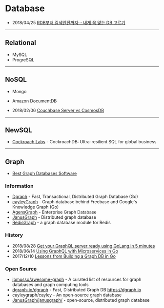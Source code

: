 # Database


- 2018/04/25 [RDB부터 검색엔진까지··· 내게 꼭 맞는 DB 고르기](http://www.ciokorea.com/news/38041)


--- 
## Relational
- MySQL
- ProgreSQL 


---
## NoSQL
- Mongo
- Amazon DocumentDB

- 2018/02/06 [Couchbase Server vs CosmosDB](https://blog.couchbase.com/couchbase-server-vs-cosmosdb/)

---
## NewSQL
- [Cockroach Labs](https://www.cockroachlabs.com/) - CockroachDB: Ultra-resilient SQL for global business


---
## Graph
- [Best Graph Databases Software](https://www.g2crowd.com/categories/graph-databases)

### Information
- [Dgraph](https://dgraph.io) - Fast, Transactional, Distributed Graph Database (Go)
- [cayleyGraph](https://cayley.io/) - Graph database behind Freebase and Google's Knowledge Graph (Go)
- [AgensGraph](https://bitnine.net/agensgraph-2/) - Enterprise Graph Database
- [JanusGraph](http://janusgraph.org/) - Distributed graph database
- [RedisGraph](https://oss.redislabs.com/redisgraph/) - a graph database module for Redis

### History
- 2018/08/28 [Get your GraphQL server ready using GoLang in 5 minutes](https://hackernoon.com/graphql-with-golang-6e8da2054c25)
- 2018/06/14 [Using GraphQL with Microservices in Go](https://outcrawl.com/go-graphql-gateway-microservices)
- 2017/12/10 [Lessons from Building a Graph DB in Go](https://mymemorysucks.wordpress.com/2017/10/12/lessons-from-building-a-graph-db-in-go/)



### Open Source
- [jbmusso/awesome-graph](https://github.com/jbmusso/awesome-graph) - A curated list of resources for graph databases and graph computing tools
- [dgraph-io/dgraph](https://github.com/dgraph-io/dgraph) - Fast, Distributed Graph DB https://dgraph.io
- [cayleygraph/cayley](https://github.com/cayleygraph/cayley) - An open-source graph database
- [JanusGraph/janusgraph/](https://github.com/JanusGraph/janusgraph) - open-source, distributed graph database


